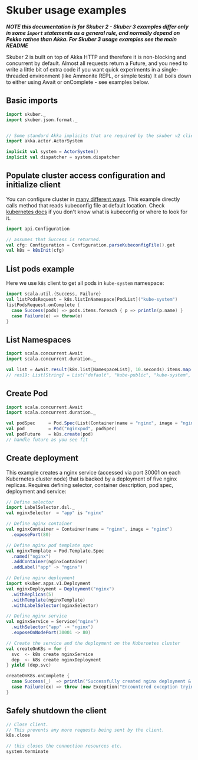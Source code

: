 
# Skuber usage examples

***NOTE this documentation is for Skuber 2 - Skuber 3 examples differ only in some `import` statements as a general rule, and normally depend on Pekko rathee than Akka. For Skuber 3 usage examples see the main README***

Skuber 2 is built on top of Akka HTTP and therefore it is non-blocking and concurrent by default.
Almost all requests return a Future, and you need to write a little bit of extra code if you want quick
experiments in a single-threaded environment (like Ammonite REPL, or simple tests)
It all boils down to either using Await or onComplete - see examples below.

## Basic imports

```scala
import skuber._
import skuber.json.format._


// Some standard Akka implicits that are required by the skuber v2 client API
import akka.actor.ActorSystem

implicit val system = ActorSystem()
implicit val dispatcher = system.dispatcher
```

## Populate cluster access configuration and initialize client

You can configure cluster in [many different ways](Configuration.md). This example
directly calls method that reads kubeconfig file at default location.
Check [kubernetes docs](https://kubernetes.io/docs/tasks/access-application-cluster/configure-access-multiple-clusters/#before-you-begin) if you don't know what is kubeconfig or where to look for it.

```scala
import api.Configuration

// assumes that Success is returned.
val cfg: Configuration = Configuration.parseKubeconfigFile().get
val k8s = k8sInit(cfg)
```

## List pods example

Here we use `k8s` client to get all pods in `kube-system` namespace:

```scala
import scala.util.{Success, Failure}
val listPodsRequest = k8s.listInNamespace[PodList]("kube-system")
listPodsRequest.onComplete {
  case Success(pods) => pods.items.foreach { p => println(p.name) }
  case Failure(e) => throw(e)
}
```

## List Namespaces

```scala
import scala.concurrent.Await
import scala.concurrent.duration._

val list = Await.result(k8s.list[NamespaceList], 10.seconds).items.map(i => i.name)
// res19: List[String] = List("default", "kube-public", "kube-system", "namespace2", "ns-1")

```


## Create Pod

```scala
import scala.concurrent.Await
import scala.concurrent.duration._

val podSpec     = Pod.Spec(List(Container(name = "nginx", image = "nginx")))
val pod         = Pod("nginxpod", podSpec)
val podFuture   = k8s.create(pod)
// handle future as you see fit
```


## Create deployment

This example creates a nginx service (accessed via port 30001 on each Kubernetes cluster node) that is backed by a deployment of five nginx replicas.
 Requires defining selector, container description, pod spec, deployment and service:

```scala
// Define selector
import LabelSelector.dsl._
val nginxSelector  = "app" is "nginx"

// Define nginx container
val nginxContainer = Container(name = "nginx", image = "nginx")
  .exposePort(80)

// Define nginx pod template spec
val nginxTemplate = Pod.Template.Spec
  .named("nginx")
  .addContainer(nginxContainer)
  .addLabel("app" -> "nginx")

// Define nginx deployment
import skuber.apps.v1.Deployment
val nginxDeployment = Deployment("nginx")
  .withReplicas(5)
  .withTemplate(nginxTemplate)
  .withLabelSelector(nginxSelector)

// Define nginx service
val nginxService = Service("nginx")
  .withSelector("app" -> "nginx")
  .exposeOnNodePort(30001 -> 80)

// Create the service and the deployment on the Kubernetes cluster
val createOnK8s = for {
  svc  <- k8s create nginxService
  dep  <- k8s create nginxDeployment
} yield (dep,svc)

createOnK8s.onComplete {
  case Success(_)  => println("Successfully created nginx deployment & service on Kubernetes cluster")
  case Failure(ex) => throw (new Exception("Encountered exception trying to create resources on Kubernetes cluster: ", ex))
}
```

## Safely shutdown the client

```scala
// Close client.
// This prevents any more requests being sent by the client.
k8s.close

// this closes the connection resources etc.
system.terminate
```